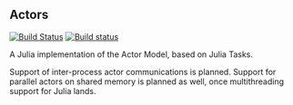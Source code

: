 Actors
-------

[![Build Status](https://travis-ci.org/daqcore/Actors.jl.svg?branch=master)](https://travis-ci.org/daqcore/Actors.jl)
[![Build status](https://ci.appveyor.com/api/projects/status/x8x009m76mypy07g/branch/master?svg=true)](https://ci.appveyor.com/project/oschulz/actors-jl/branch/master)

A Julia implementation of the Actor Model, based on Julia Tasks.

Support of inter-process actor communications is planned. Support for
parallel actors on shared memory is planned as well, once multithreading
support for Julia lands.
